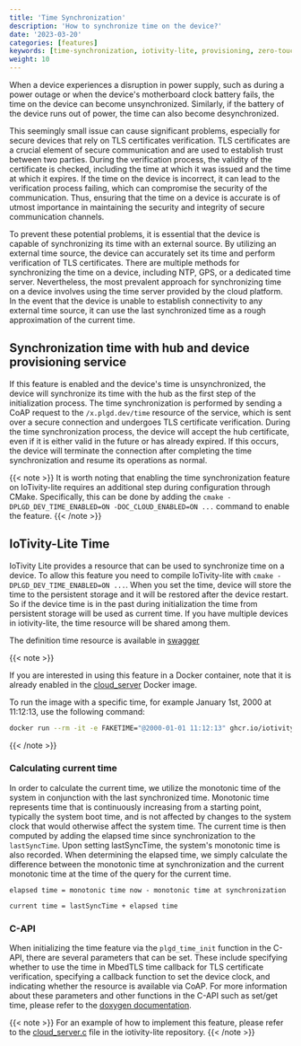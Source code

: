 ```yaml
---
title: 'Time Synchronization'
description: 'How to synchronize time on the device?'
date: '2023-03-20'
categories: [features]
keywords: [time-synchronization, iotivity-lite, provisioning, zero-touch, TLS, NTP, GPS, time server]
weight: 10
---
```


When a device experiences a disruption in power supply, such as during a power outage or when the device's motherboard clock battery fails, the time on the device can become unsynchronized. Similarly, if the battery of the device runs out of power, the time can also become desynchronized.

This seemingly small issue can cause significant problems, especially for secure devices that rely on TLS certificates verification. TLS certificates are a crucial element of secure communication and are used to establish trust between two parties. During the verification process, the validity of the certificate is checked, including the time at which it was issued and the time at which it expires. If the time on the device is incorrect, it can lead to the verification process failing, which can compromise the security of the communication. Thus, ensuring that the time on a device is accurate is of utmost importance in maintaining the security and integrity of secure communication channels.

To prevent these potential problems, it is essential that the device is capable of synchronizing its time with an external source. By utilizing an external time source, the device can accurately set its time and perform verification of TLS certificates. There are multiple methods for synchronizing the time on a device, including NTP, GPS, or a dedicated time server. Nevertheless, the most prevalent approach for synchronizing time on a device involves using the time server provided by the cloud platform. In the event that the device is unable to establish connectivity to any external time source, it can use the last synchronized time as a rough approximation of the current time.

## Synchronization time with hub and device provisioning service

If this feature is enabled and the device's time is unsynchronized, the device will synchronize its time with the hub as the first step of the initialization process. The time synchronization is performed by sending a CoAP request to the `/x.plgd.dev/time` resource of the service, which is sent over a secure connection and undergoes TLS certificate verification. During the time synchronization process, the device will accept the hub certificate, even if it is either valid in the future or has already expired. If this occurs, the device will terminate the connection after completing the time synchronization and resume its operations as normal.

{{< note >}}
It is worth noting that enabling the time synchronization feature on IoTivity-lite requires an additional step during configuration through CMake. Specifically, this can be done by adding the `cmake -DPLGD_DEV_TIME_ENABLED=ON -DOC_CLOUD_ENABLED=ON ...` command to enable the feature.
{{< /note >}}

## IoTivity-Lite Time

IoTivity Lite provides a resource that can be used to synchronize time on a device. To allow this feature you need to compile IoTivity-lite with `cmake -DPLGD_DEV_TIME_ENABLED=ON ...`. When you set the time, device will store the time to the persistent storage and it will be restored after the device restart. So if the device time is in the past during initialization the time from persistent storage will be used as current time. If you have multiple devices in iotivity-lite, the time resource will be shared among them.

The definition time resource is available in [swagger](https://petstore.swagger.io/?url=https://raw.githubusercontent.com/iotivity/iotivity-lite/adam/feature/add-clock-resource/api/plgd/x.plgd.dev.time.yaml)

{{< note >}}

If you are interested in using this feature in a Docker container, note that it is already enabled in the [cloud_server](https://github.com/iotivity/iotivity-lite/pkgs/container/iotivity-lite%2Fcloud-server-discovery-resource-observable) Docker image.

To run the image with a specific time, for example January 1st, 2000 at 11:12:13, use the following command:

```bash
docker run --rm -it -e FAKETIME="@2000-01-01 11:12:13" ghcr.io/iotivity/iotivity-lite/cloud-server-discovery-resource-observable:master
```

{{< /note >}}

### Calculating current time

In order to calculate the current time, we utilize the monotonic time of the system in conjunction with the last synchronized time. Monotonic time represents time that is continuously increasing from a starting point, typically the system boot time, and is not affected by changes to the system clock that would otherwise affect the system time. The current time is then computed by adding the elapsed time since synchronization to the `lastSyncTime`. Upon setting lastSyncTime, the system's monotonic time is also recorded. When determining the elapsed time, we simply calculate the difference between the monotonic time at synchronization and the current monotonic time at the time of the query for the current time.

```pseudo-code
elapsed time = monotonic time now - monotonic time at synchronization

current time = lastSyncTime + elapsed time
```

### C-API

When initializing the time feature via the `plgd_time_init` function in the C-API, there are several parameters that can be set. These include specifying whether to use the time in MbedTLS time callback for TLS certificate verification, specifying a callback function to set the device clock, and indicating whether the resource is available via CoAP. For more information about these parameters and other functions in the C-API such as set/get time, please refer to the [doxygen documentation](http://iotivity.org/iotivity-lite-doxygen/plgd__time_8h.html).

{{< note >}}
For an example of how to implement this feature, please refer to the [cloud_server.c](https://github.com/iotivity/iotivity-lite/blob/adam/feature/add-clock-resource/apps/cloud_server.c) file in the iotivity-lite repository.
{{< /note >}}
